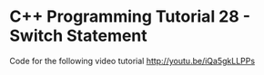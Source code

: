 C++ Programming Tutorial 28 - Switch Statement
==============================================

Code for the following video tutorial http://youtu.be/iQa5gkLLPPs
